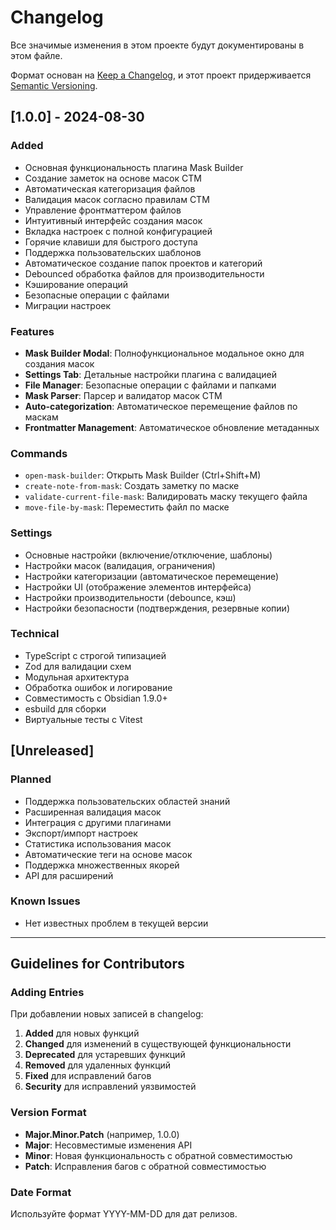 # Changelog

Все значимые изменения в этом проекте будут документированы в этом файле.

Формат основан на [Keep a Changelog](https://keepachangelog.com/ru/1.0.0/),
и этот проект придерживается [Semantic Versioning](https://semver.org/lang/ru/).

## [1.0.0] - 2024-08-30

### Added
- Основная функциональность плагина Mask Builder
- Создание заметок на основе масок CTM
- Автоматическая категоризация файлов
- Валидация масок согласно правилам CTM
- Управление фронтматтером файлов
- Интуитивный интерфейс создания масок
- Вкладка настроек с полной конфигурацией
- Горячие клавиши для быстрого доступа
- Поддержка пользовательских шаблонов
- Автоматическое создание папок проектов и категорий
- Debounced обработка файлов для производительности
- Кэширование операций
- Безопасные операции с файлами
- Миграции настроек

### Features
- **Mask Builder Modal**: Полнофункциональное модальное окно для создания масок
- **Settings Tab**: Детальные настройки плагина с валидацией
- **File Manager**: Безопасные операции с файлами и папками
- **Mask Parser**: Парсер и валидатор масок CTM
- **Auto-categorization**: Автоматическое перемещение файлов по маскам
- **Frontmatter Management**: Автоматическое обновление метаданных

### Commands
- `open-mask-builder`: Открыть Mask Builder (Ctrl+Shift+M)
- `create-note-from-mask`: Создать заметку по маске
- `validate-current-file-mask`: Валидировать маску текущего файла
- `move-file-by-mask`: Переместить файл по маске

### Settings
- Основные настройки (включение/отключение, шаблоны)
- Настройки масок (валидация, ограничения)
- Настройки категоризации (автоматическое перемещение)
- Настройки UI (отображение элементов интерфейса)
- Настройки производительности (debounce, кэш)
- Настройки безопасности (подтверждения, резервные копии)

### Technical
- TypeScript с строгой типизацией
- Zod для валидации схем
- Модульная архитектура
- Обработка ошибок и логирование
- Совместимость с Obsidian 1.9.0+
- esbuild для сборки
- Виртуальные тесты с Vitest

## [Unreleased]

### Planned
- Поддержка пользовательских областей знаний
- Расширенная валидация масок
- Интеграция с другими плагинами
- Экспорт/импорт настроек
- Статистика использования масок
- Автоматические теги на основе масок
- Поддержка множественных якорей
- API для расширений

### Known Issues
- Нет известных проблем в текущей версии

---

## Guidelines for Contributors

### Adding Entries
При добавлении новых записей в changelog:

1. **Added** для новых функций
2. **Changed** для изменений в существующей функциональности
3. **Deprecated** для устаревших функций
4. **Removed** для удаленных функций
5. **Fixed** для исправлений багов
6. **Security** для исправлений уязвимостей

### Version Format
- **Major.Minor.Patch** (например, 1.0.0)
- **Major**: Несовместимые изменения API
- **Minor**: Новая функциональность с обратной совместимостью
- **Patch**: Исправления багов с обратной совместимостью

### Date Format
Используйте формат YYYY-MM-DD для дат релизов.